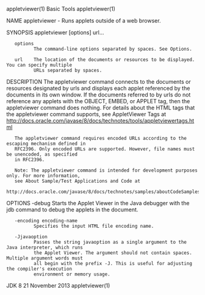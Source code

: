 appletviewer(1)                               Basic Tools                              appletviewer(1)

NAME
       appletviewer - Runs applets outside of a web browser.

SYNOPSIS
       appletviewer [options] url...

       options
              The command-line options separated by spaces. See Options.

       url    The location of the documents or resources to be displayed. You can specify multiple
              URLs separated by spaces.

DESCRIPTION
       The appletviewer command connects to the documents or resources designated by urls and displays
       each applet referenced by the documents in its own window. If the documents referred to by urls
       do not reference any applets with the OBJECT, EMBED, or APPLET tag, then the appletviewer
       command does nothing. For details about the HTML tags that the appletviewer command supports,
       see AppletViewer Tags at
       http://docs.oracle.com/javase/8/docs/technotes/tools/appletviewertags.html

       The appletviewer command requires encoded URLs according to the escaping mechanism defined in
       RFC2396. Only encoded URLs are supported. However, file names must be unencoded, as specified
       in RFC2396.

       Note: The appletviewer command is intended for development purposes only. For more information,
       see About Sample/Test Applications and Code at
       http://docs.oracle.com/javase/8/docs/technotes/samples/aboutCodeSamples.html

OPTIONS
       -debug
              Starts the Applet Viewer in the Java debugger with the jdb command to debug the applets
              in the document.

       -encoding encoding-name
              Specifies the input HTML file encoding name.

       -Jjavaoption
              Passes the string javaoption as a single argument to the Java interpreter, which runs
              the Applet Viewer. The argument should not contain spaces. Multiple argument words must
              all begin with the prefix -J. This is useful for adjusting the compiler's execution
              environment or memory usage.

JDK 8                                      21 November 2013                            appletviewer(1)
